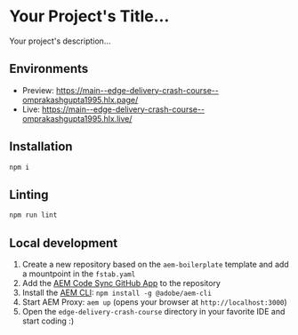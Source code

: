 # Your Project's Title...
Your project's description...

## Environments
- Preview: https://main--edge-delivery-crash-course--omprakashgupta1995.hlx.page/
- Live: https://main--edge-delivery-crash-course--omprakashgupta1995.hlx.live/

## Installation

```sh
npm i
```

## Linting

```sh
npm run lint
```

## Local development

1. Create a new repository based on the `aem-boilerplate` template and add a mountpoint in the `fstab.yaml`
1. Add the [AEM Code Sync GitHub App](https://github.com/apps/aem-code-sync) to the repository
1. Install the [AEM CLI](https://github.com/adobe/helix-cli): `npm install -g @adobe/aem-cli`
1. Start AEM Proxy: `aem up` (opens your browser at `http://localhost:3000`)
1. Open the `edge-delivery-crash-course` directory in your favorite IDE and start coding :)
